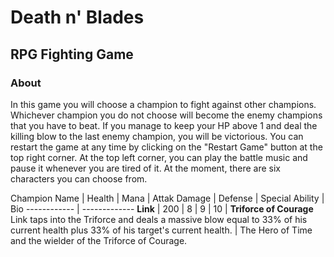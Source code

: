# Death n' Blades
## RPG Fighting Game

### About
In this game you will choose a champion to fight against other champions. Whichever champion you do not choose will become the enemy champions that you have to beat. If you manage to keep your HP above 1 and deal the killing blow to the last enemy champion, you will be victorious. You can restart the game at any time by clicking on the "Restart Game" button at the top right corner. At the top left corner, you can play the battle music and pause it whenever you are tired of it. At the moment, there are six characters you can choose from.

Champion Name | Health | Mana | Attak Damage | Defense | Special Ability | Bio
------------ | -------------
**Link** | 200 | 8 | 9 | 10 | **Triforce of Courage** Link taps into the Triforce and deals a massive blow equal to 33% of his current health plus 33% of his target's current health. | The Hero of Time and the wielder of the Triforce of Courage.

